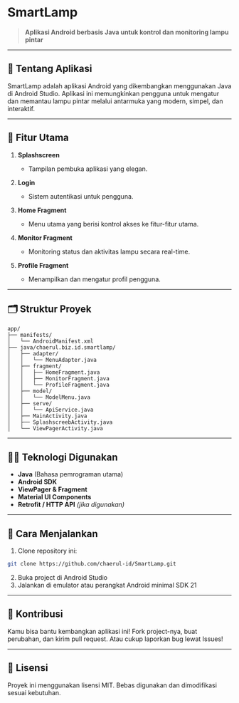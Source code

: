 # SmartLamp

> **Aplikasi Android berbasis Java untuk kontrol dan monitoring lampu pintar**

---

## 📘 Tentang Aplikasi

SmartLamp adalah aplikasi Android yang dikembangkan menggunakan Java di Android Studio. Aplikasi ini memungkinkan pengguna untuk mengatur dan memantau lampu pintar melalui antarmuka yang modern, simpel, dan interaktif.

---

## 📌 Fitur Utama

1. **Splashscreen**

   * Tampilan pembuka aplikasi yang elegan.

2. **Login**

   * Sistem autentikasi untuk pengguna.

3. **Home Fragment**

   * Menu utama yang berisi kontrol akses ke fitur-fitur utama.

4. **Monitor Fragment**

   * Monitoring status dan aktivitas lampu secara real-time.

5. **Profile Fragment**

   * Menampilkan dan mengatur profil pengguna.

---

## 🗂️ Struktur Proyek

```
app/
├── manifests/
│   └── AndroidManifest.xml
├── java/chaerul.biz.id.smartlamp/
│   ├── adapter/
│   │   └── MenuAdapter.java
│   ├── fragment/
│   │   ├── HomeFragment.java
│   │   ├── MonitorFragment.java
│   │   └── ProfileFragment.java
│   ├── model/
│   │   └── ModelMenu.java
│   ├── serve/
│   │   └── ApiService.java
│   ├── MainActivity.java
│   ├── SplashscreebActivity.java
│   └── ViewPagerActivity.java
```

---

## 🧑‍💻 Teknologi Digunakan

* **Java** (Bahasa pemrograman utama)
* **Android SDK**
* **ViewPager & Fragment**
* **Material UI Components**
* **Retrofit / HTTP API** *(jika digunakan)*

---

## 🔧 Cara Menjalankan

1. Clone repository ini:

```bash
git clone https://github.com/chaerul-id/SmartLamp.git
```

2. Buka project di Android Studio
3. Jalankan di emulator atau perangkat Android minimal SDK 21

---


## 🤝 Kontribusi

Kamu bisa bantu kembangkan aplikasi ini! Fork project-nya, buat perubahan, dan kirim pull request. Atau cukup laporkan bug lewat Issues!

---

## 📄 Lisensi

Proyek ini menggunakan lisensi MIT. Bebas digunakan dan dimodifikasi sesuai kebutuhan.
